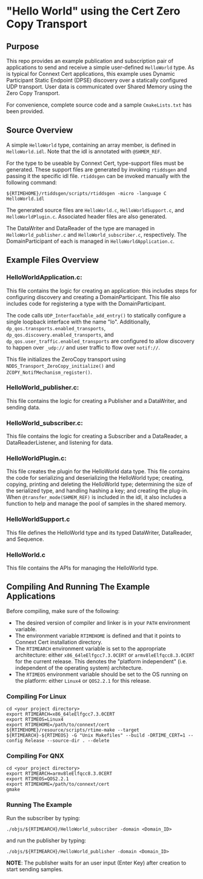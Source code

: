 # "Hello World" using the Cert Zero Copy Transport

## Purpose

This repo provides an example publication and subscription pair of applications to send and receive a simple user-defined `HelloWorld` type. As is typical for Connext Cert applications, this example uses Dynamic Participant Static Endpoint (DPSE) discovery over a statically configured UDP transport. User data is communicated over Shared Memory using the Zero Copy Transport.

For convenience, complete source code and a sample `CmakeLists.txt` has been provided.

## Source Overview

A simple `HelloWorld` type, containing an array member, is defined in `HelloWorld.idl`. Note that the idl is annotated with `@SHMEM_REF`.

For the type to be useable by Connext Cert, type-support files must be generated.  These support files are generated by invoking `rtiddsgen` and passing it the specific idl file. `rtiddsgen` can be invoked manually with the following command:

    ${RTIMEHOME}/rtiddsgen/scripts/rtiddsgen -micro -language C HelloWorld.idl

The generated source files are `HelloWorld.c`, `HelloWorldSupport.c`, and `HelloWorldPlugin.c`.  Associated header files are also generated.

The DataWriter and DataReader of the type are managed in `HelloWorld_publisher.c` and `HelloWorld_subscriber.c`, respectively.  The DomainParticipant of each is managed in `HelloWorldApplication.c`.

## Example Files Overview


### HelloWorldApplication.c:
This file contains the logic for creating an application: this includes steps for configuring discovery and creating a DomainParticipant. This file also includes code for registering a type with the DomainParticipant.

The code calls `UDP_InterfaceTable_add_entry()` to statically configure a single loopback interface with the name "lo". Additionally, `dp_qos.transports.enabled_transports`, `dp_qos.discovery.enabled_transports`, and `dp_qos.user_traffic.enabled_transports` are configured to allow discovery to happen over `_udp://` and user traffic to flow over `notif://`.

This file initializes the ZeroCopy transport using `NDDS_Transport_ZeroCopy_initialize()` and `ZCOPY_NotifMechanism_register()`.

### HelloWorld_publisher.c:
This file contains the logic for creating a Publisher and a DataWriter, and sending data.

### HelloWorld_subscriber.c:
This file contains the logic for creating a Subscriber and a DataReader, a DataReaderListener, and listening for data.

### HelloWorldPlugin.c:
This file creates the plugin for the HelloWorld data type.  This file contains the code for serializing and deserializing the HelloWorld type; creating, copying, printing and deleting the HelloWorld type; determining the size of the serialized type, and handling hashing a key; and creating the plug-in. When `@transfer_mode(SHMEM_REF)` is included in the idl, it also includes a function to help and manage the pool of samples in the shared memory.

### HelloWorldSupport.c
This file defines the HelloWorld type and its typed DataWriter, DataReader, and Sequence.

### HelloWorld.c
This file contains the APIs for managing the HelloWorld type.


## Compiling And Running The Example Applications

Before compiling, make sure of the following:
- The desired version of compiler and linker is in your `PATH` environment variable.
- The environment variable `RTIMEHOME` is defined and that it points to Connext Cert installation directory.
- The `RTIMEARCH` environment variable is set to the appropriate architecture: either `x86_64leElfgcc7.3.0CERT` or `armv8leElfqcc8.3.0CERT` for the current release. This denotes the "platform independent" (i.e. independent of the operating system) architecture.
- The `RTIMEOS` environment variable should be set to the OS running on the platform: either `Linux4` or `QOS2.2.1` for this release.

### Compiling For Linux

    cd <your project directory>
    export RTIMEARCH=x86_64leElfgcc7.3.0CERT
    export RTIMEOS=Linux4
    export RTIMEHOME=/path/to/connext/cert
    ${RTIMEHOME}/resource/scripts/rtime-make --target ${RTIMEARCH}-${RTIMEOS} -G "Unix Makefiles" --build -DRTIME_CERT=1 --config Release --source-dir . --delete

### Compiling For QNX

    cd <your project directory>
    export RTIMEARCH=armv8leElfqcc8.3.0CERT
    export RTIMEOS=QOS2.2.1
    export RTIMEHOME=/path/to/connext/cert
    gmake

### Running The Example

Run the subscriber by typing:

    ./objs/${RTIMEARCH}/HelloWorld_subscriber -domain <Domain_ID>

and run the publisher by typing:

    ./objs/${RTIMEARCH}/HelloWorld_publisher -domain <Domain_ID>

**NOTE**: The publisher waits for an user input (Enter Key) after creation to start sending samples.